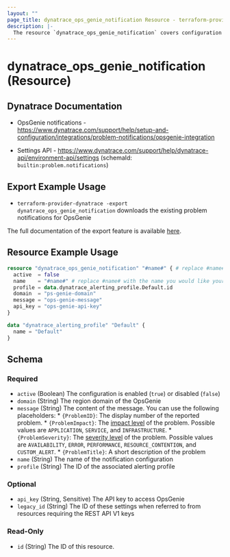 ```yaml
---
layout: ""
page_title: dynatrace_ops_genie_notification Resource - terraform-provider-dynatrace"
description: |-
  The resource `dynatrace_ops_genie_notification` covers configuration problem notifications sent to OpsGenie
---
```


# dynatrace_ops_genie_notification (Resource)

## Dynatrace Documentation

- OpsGenie notifications - https://www.dynatrace.com/support/help/setup-and-configuration/integrations/problem-notifications/opsgenie-integration

- Settings API - https://www.dynatrace.com/support/help/dynatrace-api/environment-api/settings (schemaId: `builtin:problem.notifications`)

## Export Example Usage

- `terraform-provider-dynatrace -export dynatrace_ops_genie_notification` downloads the existing problem notifications for OpsGenie

The full documentation of the export feature is available [here](https://registry.terraform.io/providers/dynatrace-oss/dynatrace/latest/docs/guides/export-v2).

## Resource Example Usage

```terraform
resource "dynatrace_ops_genie_notification" "#name#" { # replace #name# with the name you would like your resource be known within your Terraform Module
  active  = false
  name    = "#name#" # replace #name# with the name you would like your entry to be displayed within the Dynatrace Web UI
  profile = data.dynatrace_alerting_profile.Default.id
  domain  = "ps-genie-domain"
  message = "ops-genie-message"
  api_key = "ops-genie-api-key"
}

data "dynatrace_alerting_profile" "Default" {
  name = "Default"
}
```

<!-- schema generated by tfplugindocs -->
## Schema

### Required

- `active` (Boolean) The configuration is enabled (`true`) or disabled (`false`)
- `domain` (String) The region domain of the OpsGenie
- `message` (String) The content of the message.  You can use the following placeholders:  * `{ProblemID}`: The display number of the reported problem.  * `{ProblemImpact}`: The [impact level](https://www.dynatrace.com/support/help/shortlink/impact-analysis) of the problem. Possible values are `APPLICATION`, `SERVICE`, and `INFRASTRUCTURE`.  * `{ProblemSeverity}`: The [severity level](https://www.dynatrace.com/support/help/shortlink/event-types) of the problem. Possible values are `AVAILABILITY`, `ERROR`, `PERFORMANCE`, `RESOURCE_CONTENTION`, and `CUSTOM_ALERT`.  * `{ProblemTitle}`: A short description of the problem
- `name` (String) The name of the notification configuration
- `profile` (String) The ID of the associated alerting profile

### Optional

- `api_key` (String, Sensitive) The API key to access OpsGenie
- `legacy_id` (String) The ID of these settings when referred to from resources requiring the REST API V1 keys

### Read-Only

- `id` (String) The ID of this resource.
 